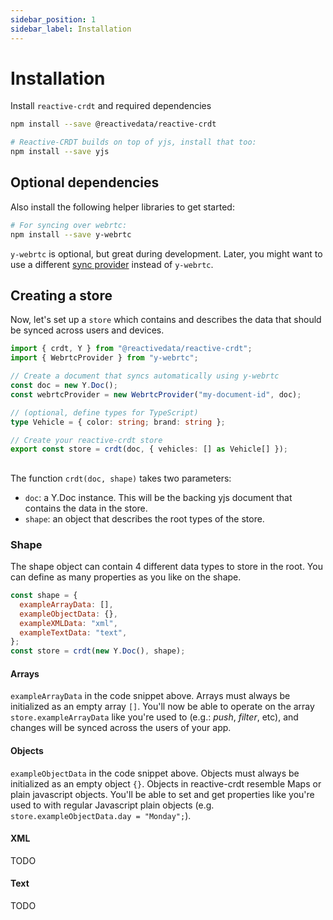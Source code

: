 ```yaml
---
sidebar_position: 1
sidebar_label: Installation
---
```


# Installation

Install `reactive-crdt` and required dependencies

```bash
npm install --save @reactivedata/reactive-crdt

# Reactive-CRDT builds on top of yjs, install that too:
npm install --save yjs
```

## Optional dependencies

Also install the following helper libraries to get started:

```bash
# For syncing over webrtc:
npm install --save y-webrtc
```

`y-webrtc` is optional, but great during development. Later, you might want to use a different [sync provider](sync%20providers/introduction) instead of `y-webrtc`.

## Creating a store

Now, let's set up a `store` which contains and describes the data that should be synced across users and devices.

```typescript
import { crdt, Y } from "@reactivedata/reactive-crdt";
import { WebrtcProvider } from "y-webrtc";

// Create a document that syncs automatically using y-webrtc
const doc = new Y.Doc();
const webrtcProvider = new WebrtcProvider("my-document-id", doc);

// (optional, define types for TypeScript)
type Vehicle = { color: string; brand: string };

// Create your reactive-crdt store
export const store = crdt(doc, { vehicles: [] as Vehicle[] });
```

##

The function `crdt(doc, shape)` takes two parameters:

- `doc`: a Y.Doc instance. This will be the backing yjs document that contains the data in the store.
- `shape`: an object that describes the root types of the store.

### Shape

The shape object can contain 4 different data types to store in the root. You can define as many properties as you like on the shape.

```javascript
const shape = {
  exampleArrayData: [],
  exampleObjectData: {},
  exampleXMLData: "xml",
  exampleTextData: "text",
};
const store = crdt(new Y.Doc(), shape);
```

#### Arrays

`exampleArrayData` in the code snippet above. Arrays must always be initialized as an empty array `[]`. You'll now be able to operate on the array `store.exampleArrayData` like you're used to (e.g.: _push_, _filter_, etc), and changes will be synced across the users of your app.

#### Objects

`exampleObjectData` in the code snippet above. Objects must always be initialized as an empty object `{}`. Objects in reactive-crdt resemble Maps or plain javascript objects. You'll be able to set and get properties like you're used to with regular Javascript plain objects (e.g. `store.exampleObjectData.day = "Monday";`).

#### XML

TODO

#### Text

TODO
